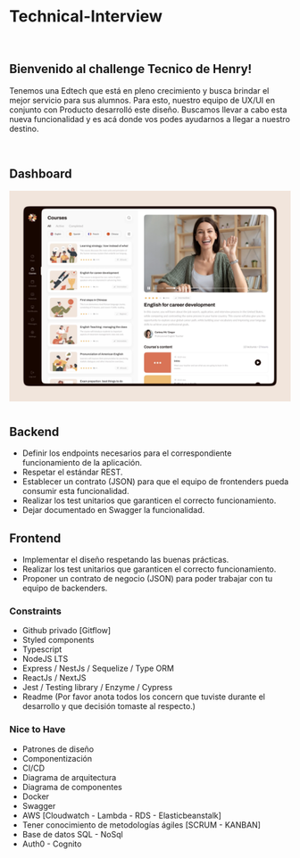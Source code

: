 
# Technical-Interview
<br>

## Bienvenido al challenge Tecnico de Henry!

Tenemos una Edtech que está en pleno crecimiento y busca brindar el mejor servicio para sus alumnos. Para esto, nuestro equipo de UX/UI en conjunto con Producto desarrolló este diseño.
Buscamos llevar a cabo esta nueva funcionalidad y es acá donde vos podes ayudarnos a llegar a nuestro destino. 

<br>

## **Dashboard**

![Dashboard](assests/dashboard.png)

# 
## Backend
- Definir los endpoints necesarios para el correspondiente funcionamiento de la aplicación.
- Respetar el estándar REST.
- Establecer un contrato (JSON) para que el equipo de frontenders pueda consumir esta funcionalidad.
- Realizar los test unitarios que garanticen el correcto funcionamiento.
- Dejar documentado en Swagger la funcionalidad.

## Frontend
- Implementar el diseño respetando las buenas prácticas. 
- Realizar los test unitarios que garanticen el correcto funcionamiento.
- Proponer un contrato de negocio (JSON) para poder trabajar con tu equipo de backenders.


### Constraints
- Github privado [Gitflow]
- Styled components
- Typescript
- NodeJS LTS
- Express / NestJs / Sequelize / Type ORM
- ReactJs / NextJS
- Jest / Testing library / Enzyme / Cypress 
- Readme (Por favor anota todos los concern que tuviste durante el desarrollo y que decisión tomaste al respecto.)

### Nice to Have
- Patrones de diseño
- Componentización
- CI/CD
- Diagrama de arquitectura
- Diagrama de componentes
- Docker
- Swagger
- AWS [Cloudwatch - Lambda - RDS - Elasticbeanstalk]
- Tener conocimiento de  metodologías ágiles [SCRUM - KANBAN]
- Base de datos SQL - NoSql
- Auth0 - Cognito    